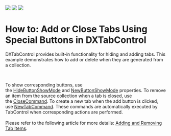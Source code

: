 <!-- default badges list -->
![](https://img.shields.io/endpoint?url=https://codecentral.devexpress.com/api/v1/VersionRange/128641726/22.2.2%2B)
[![](https://img.shields.io/badge/Open_in_DevExpress_Support_Center-FF7200?style=flat-square&logo=DevExpress&logoColor=white)](https://supportcenter.devexpress.com/ticket/details/E4355)
[![](https://img.shields.io/badge/📖_How_to_use_DevExpress_Examples-e9f6fc?style=flat-square)](https://docs.devexpress.com/GeneralInformation/403183)
<!-- default badges end -->
# How to: Add or Close Tabs Using Special Buttons in DXTabControl


<p>DXTabControl provides built-in functionality for hiding and adding tabs. This example demonstrates how to add or delete when they are generated from a collection. </p>
<p> </p>
<p>To show corresponding buttons, use the <a href="https://documentation.devexpress.com/#WPF/DevExpressXpfCoreTabControlViewBase_HideButtonShowModetopic">HideButtonShowMode</a> and <a href="https://documentation.devexpress.com/#WPF/DevExpressXpfCoreTabControlViewBase_NewButtonShowModetopic">NewButtonShowMode</a> properties. To remove an item from the source collection when a tab is closed, use the <a href="https://documentation.devexpress.com/#WPF/DevExpressXpfCoreDXTabItem_CloseCommandtopic">CloseCommand</a>. To create a new tab when the add button is clicked, use <a href="https://documentation.devexpress.com/#WPF/DevExpressXpfCoreTabControlViewBase_NewTabCommandtopic">NewTabCommand</a>. These commands are automatically executed by TabControl when corresponding actions are performed. <br><br>Please refer to the following article for more details: <a href="https://documentation.devexpress.com/#WPF/CustomDocument113904">Adding and Removing Tab Items</a>.</p>

<br/>


